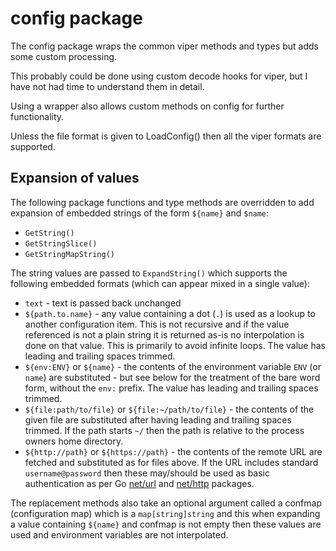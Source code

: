 # config package

The config package wraps the common viper methods and types but adds some custom processing.

This probably could be done using custom decode hooks for viper, but I have not had time to understand them in detail.

Using a wrapper also allows custom methods on config for further functionality.

Unless the file format is given to LoadConfig() then all the viper formats are supported.

## Expansion of values

The following package functions and type methods are overridden to add expansion of embedded strings of the form `${name}` and `$name`:

* `GetString()`
* `GetStringSlice()`
* `GetStringMapString()`

The string values are passed to `ExpandString()` which supports the following embedded formats (which can appear mixed in a single value):

* `text` - text is passed back unchanged
* `${path.to.name}` - any value containing a dot (`.`) is used as a lookup to another configuration item. This is not recursive and if the value referenced is not a plain string it is returned as-is no interpolation is done on that value. This is primarily to avoid infinite loops. The value has leading and trailing spaces trimmed.
* `${env:ENV}` or `${name}` - the contents of the environment variable `ENV` (or `name`) are substituted - but see below for the treatment of the bare word form, without the `env:` prefix. The value has leading and trailing spaces trimmed.
* `${file:path/to/file}` or `${file:~/path/to/file}` - the contents of the given file are substituted after having leading and trailing spaces trimmed. If the path starts `~/` then the path is relative to the process owners home directory.
* `${http://path}` or `${https://path}` - the contents of the remote URL are fetched and substituted as for files above. If the URL includes standard `username@password` then these may/should be used as basic authentication as per Go [net/url](https://pkg.go.dev/net.url) and [net/http](https://pkg.go.dev/net/http) packages.

The replacement methods also take an optional argument called a confmap (configuration map) which is a `map[string]string` and this when expanding a value containing `${name}` and confmap is not empty then these values are used and environment variables are not interpolated.



